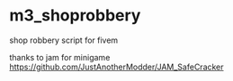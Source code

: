 # m3_shoprobbery
shop robbery script for fivem

thanks to jam for minigame https://github.com/JustAnotherModder/JAM_SafeCracker
